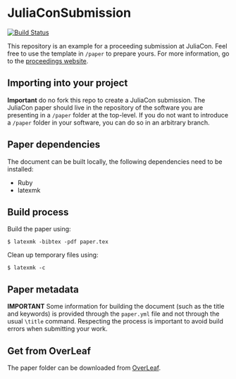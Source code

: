 # JuliaConSubmission

[![Build Status](https://travis-ci.org/JuliaCon/JuliaConSubmission.jl.svg?branch=master)](https://travis-ci.org/JuliaCon/JuliaConSubmission.jl)

This repository is an example for a proceeding submission at JuliaCon.
Feel free to use the template in `/paper` to prepare yours.
For more information, go to the [proceedings website](https://proceedings.juliacon.org).

## Importing into your project

**Important** do no fork this repo to create a JuliaCon submission.
The JuliaCon paper should live in the repository of the software you are presenting in a `/paper` folder at the top-level.
If you do not want to introduce a `/paper` folder in your software, you can do so in an arbitrary branch.

## Paper dependencies

The document can be built locally, the following dependencies need to be installed:
- Ruby
- latexmk

## Build process

Build the paper using:
```
$ latexmk -bibtex -pdf paper.tex
```

Clean up temporary files using:
```
$ latexmk -c
```

## Paper metadata

**IMPORTANT**
Some information for building the document (such as the title and keywords)
is provided through the `paper.yml` file and not through the usual `\title`
command. Respecting the process is important to avoid build errors when
submitting your work.

## Get from OverLeaf

The paper folder can be downloaded from [OverLeaf](https://www.overleaf.com/read/dcvvhkyynmzt).
